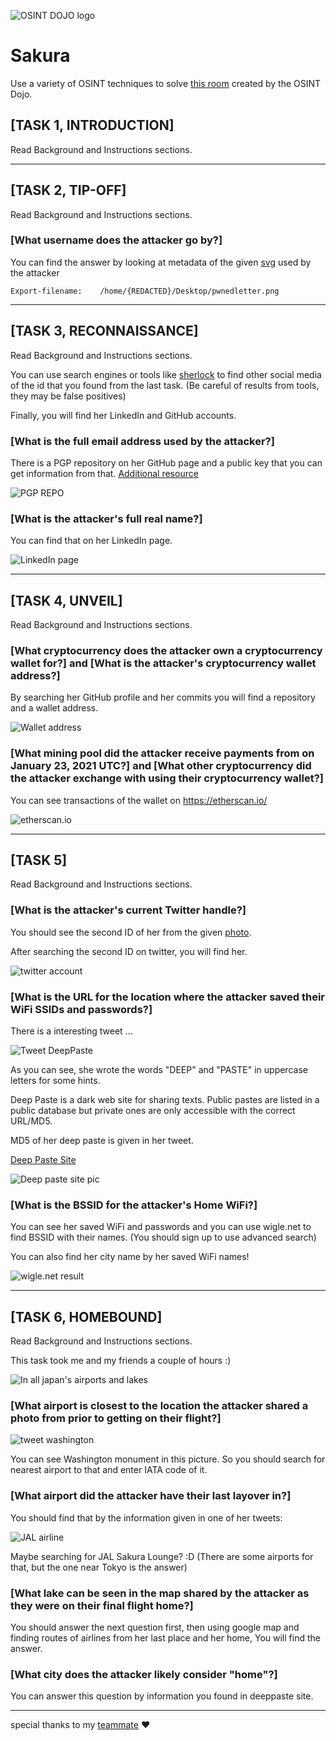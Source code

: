![OSINT DOJO logo](./img/Logo.png)
# Sakura
Use a variety of OSINT techniques to solve [this room](https://tryhackme.com/room/sakura) created by the OSINT Dojo.

## [TASK 1, INTRODUCTION]
Read Background and Instructions sections.

--- 

## [TASK 2, TIP-OFF]
Read Background and Instructions sections.

### [What username does the attacker go by?]
You can find the answer by looking at metadata of the given [svg](https://raw.githubusercontent.com/OsintDojo/OsintDojo.github.io/d846483eb41dd4fdb6d00ac84ecdb4a66be6a191/TryHackMe/Sakura/sakurapwnedletter.svg) used by the attacker
    
    Export-filename:	/home/{REDACTED}/Desktop/pwnedletter.png

---

## [TASK 3, RECONNAISSANCE]
Read Background and Instructions sections.

You can use search engines or tools like [sherlock](https://github.com/sherlock-project/sherlock) to find other social media of the id that you found from the last task. (Be careful of results from tools, they may be false positives)

Finally, you will find her LinkedIn and GitHub accounts.

### [What is the full email address used by the attacker?]
There is a PGP repository on her GitHub page and a public key that you can get information from that.
[Additional resource](http://www.macfreek.nl/memory/Analysing_PGP_Identities)

![PGP REPO](./img/PGP.JPG)

### [What is the attacker's full real name?]
You can find that on her LinkedIn page.

![LinkedIn page](./img/LinkedIn.jpg)

---

## [TASK 4, UNVEIL]
Read Background and Instructions sections.


### [What cryptocurrency does the attacker own a cryptocurrency wallet for?] and [What is the attacker's cryptocurrency wallet address?]
By searching her GitHub profile and her commits you will find a repository and a wallet address.

![Wallet address](./img/wallet.jpg)


### [What mining pool did the attacker receive payments from on January 23, 2021 UTC?] and [What other cryptocurrency did the attacker exchange with using their cryptocurrency wallet?]

You can see transactions of the wallet on https://etherscan.io/ 

![etherscan.io](./img/etherscan.jpg)

---

## [TASK 5]
Read Background and Instructions sections.

### [What is the attacker's current Twitter handle?]
You should see the second ID of her from the given [photo](https://raw.githubusercontent.com/OsintDojo/OsintDojo.github.io/main/TryHackMe/Sakura/taunt.png).

After searching the second ID on twitter, you will find her.

![twitter account](./img/twitter.jpg)

### [What is the URL for the location where the attacker saved their WiFi  SSIDs and passwords?]
There is a interesting tweet ...

![Tweet DeepPaste](./img/deeppasteTweet.jpg)

As you can see, she wrote the words "DEEP" and "PASTE" in uppercase letters for some hints.

Deep Paste is a dark web site for sharing texts. Public pastes are listed in a public database but private ones are only accessible with the correct URL/MD5.

MD5 of her deep paste is given in her tweet.

[Deep Paste Site](http://depastedihrn3jtw.onion/)

![Deep paste site pic](./img/deeppaste.jpg)

### [What is the BSSID for the attacker's Home WiFi?]
You can see her saved WiFi and passwords and you can use wigle.net to find BSSID with their names. (You should sign up to use advanced search)

You can also find her city name by her saved WiFi names!

![wigle.net result](./img/wigle.jpg)

---

## [TASK 6, HOMEBOUND]
Read Background and Instructions sections.

This task took me and my friends a couple of hours :) 

![In all japan's airports and lakes](./img/yak.gif)

### [What airport is closest to the location the attacker shared a photo from prior to getting on their flight?]

![tweet washington](./img/monument.jpg)

You can see Washington monument in this picture. So you should search for nearest airport to that and enter IATA code of it.






### [What airport did the attacker have their last layover in?]

You should find that by the information given in one of her tweets:

![JAL airline](./img/JAL.jpg)

Maybe searching for JAL Sakura Lounge? :D (There are some airports for that, but the one near Tokyo is the answer)


### [What lake can be seen in the map shared by the attacker as they were on their final flight home?]

You should answer the next question first, then using google map and finding routes of airlines from her last place and her home, You will find the answer.


### [What city does the attacker likely consider "home"?]

You can answer this question by information you found in deeppaste site.

---

special thanks to my [teammate](https://github.com/l14ck3r0x01) ❤️

